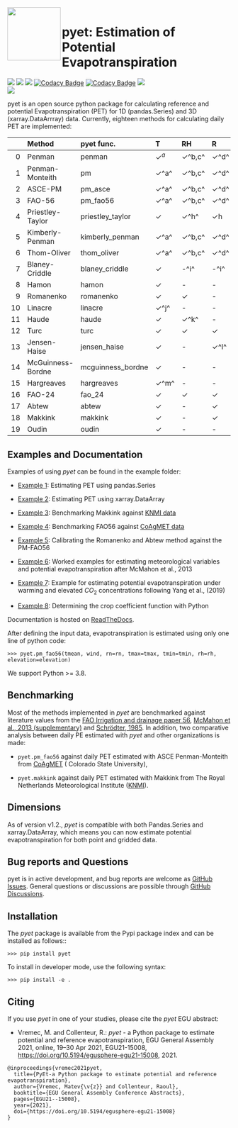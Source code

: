 <img src=https://raw.githubusercontent.com/phydrus/pyet/d7fdd87719588c00326e692f3b1a47b32161e533/docs/_static/logo.png width=120, align=left>

# pyet: Estimation of Potential Evapotranspiration

<a href="https://travis-ci.org/github/phydrus/PyEt"><img src="https://api.travis-ci.org/phydrus/PyEt.svg?branch=master"><a>
<a href="https://mit-license.org/"><img src=https://img.shields.io/pypi/v/pyet.svg><a>
<a href="https://travis-ci.org/github/phydrus/PyEt"><img src=https://img.shields.io/pypi/l/pyet.svg><a>
[![Codacy Badge](https://app.codacy.com/project/badge/Grade/e49f23e356f441688422ec32cfcf6aaa)](https://www.codacy.com/gh/phydrus/pyet/dashboard?utm_source=github.com&amp;utm_medium=referral&amp;utm_content=phydrus/pyet&amp;utm_campaign=Badge_Grade)
[![Codacy Badge](https://app.codacy.com/project/badge/Coverage/e49f23e356f441688422ec32cfcf6aaa)](https://www.codacy.com/gh/phydrus/pyet/dashboard?utm_source=github.com&utm_medium=referral&utm_content=phydrus/pyet&utm_campaign=Badge_Coverage)
<a href="https://pyet.readthedocs.io/en/latest/?badge=latest"><img src="https://readthedocs.org/projects/pyet/badge/?version=latest"><a>   
<a href="https://doi.org/10.5281/zenodo.5896800"><img src=https://zenodo.org/badge/DOI/10.5281/zenodo.5896800.svg><a>

pyet is an open source python package for calculating reference and potential Evapotranspiration (PET) for 1D (pandas.Series)
and 3D (xarray.DataArrray) data. Currently, eighteen methods for calculating daily PET are implemented:

|    | Method            | pyet func.        | T             | RH             | R           | u2         | Lat.          | El.          | Bench.  |
|---:|:------------------|:------------------|:--------------|:---------------|:------------|:-----------|:--------------|:-------------|:--------|
|  0 | Penman            | penman            | &check;$^a$   | &check;^b,c^   | &check;^d^  | &check;    | &check;^d^    | &check;^e^   | -       |
|  1 | Penman-Monteith   | pm                | &check;^a^    | &check;^b,c^   | &check;^d^  | &check;    | &check;^d^    | &check;^e^   | &check; |
|  2 | ASCE-PM           | pm_asce           | &check;^a^    | &check;^b,c^   | &check;^d^  | &check;    | &check;^d^    | &check;^e^   | &check; |
|  3 | FAO-56            | pm_fao56          | &check;^a^    | &check;^b,c^   | &check;^d^  | &check;    | &check;^d^    | &check;^e^   | &check; |
|  4 | Priestley-Taylor  | priestley_taylor  | &check;       | &check;^h^     | &check;h    | -          | &check;^h^    | &check;^e^   | &check; |
|  5 | Kimberly-Penman   | kimberly_penman   | &check;^a^    | &check;^b,c^   | &check;^d^  | &check;    | &check;^d^    | &check;^e^   | -       |
|  6 | Thom-Oliver       | thom_oliver       | &check;^a^    | &check;^b,c^   | &check;^d^  | &check;    | &check;^d^    | &check;^e^   | -       |
|  7 | Blaney-Criddle    | blaney_criddle    | &check;       | -^i^           | -^i^        | -^i^       | &check;       | -            | &check; |
|  8 | Hamon             | hamon             | &check;       | -              | -           | -          | &check;       | -            | -       |
|  9 | Romanenko         | romanenko         | &check;       | &check;        | -           | -          | -             | -            | -       |
| 10 | Linacre           | linacre           | &check;^j^    | -              | -           | -          | -             | &check;      | -       |
| 11 | Haude             | haude             | &check;       | &check;^k^     | -           | -          | -             | -            | &check; |
| 12 | Turc              | turc              | &check;       | &check;        | &check;     | -          | -             | -            | &check; |
| 13 | Jensen-Haise      | jensen_haise      | &check;       | -              | &check;^l^  | -          | &check;^l^    | -            | -       |
| 14 | McGuinness-Bordne | mcguinness_bordne | &check;       | -              | -           | -          | &check;       | -            | -       |
| 15 | Hargreaves        | hargreaves        | &check;^m^    | -              | -           | -          | &check;       | -            | &check; |
| 16 | FAO-24            | fao_24            | &check;       | &check;        | &check;     | &check;    | -             | &check;^e^   | -       |
| 17 | Abtew             | abtew             | &check;       | -              | &check;     | -          | -             | -            | -       |
| 18 | Makkink           | makkink           | &check;       | -              | &check;     | -          | -             | &check;^e^   | &check; |
| 19 | Oudin             | oudin             | &check;       | -              | -           | -          | &check;       | -            | -       |

## Examples and Documentation

Examples of using *pyet* can be found in the example folder:

*   [Example 1](/examples/01_example_zamg.ipynb): Estimating PET using pandas.Series

*   [Example 2](/examples/02_example_zamg_netcdf.ipynb): Estimating PET using xarray.DataArray

*   [Example 3](/examples/03_example_knmi.ipynb): Benchmarking Makkink
  against [KNMI data](https://www.knmi.nl/over-het-knmi/about)

*   [Example 4](/examples/04_example_coagmet.ipynb): Benchmarking FAO56
  against [CoAgMET data](https://coagmet.colostate.edu/)

*   [Example 5](/examples/05_example_calibration.ipynb): Calibrating the Romanenko and Abtew method against the PM-FAO56

*   [Example 6](/examples/06_worked_examples_McMahon_etal_2013.ipynb): Worked examples for estimating meteorological
  variables and potential evapotranspiration after McMahon et al., 2013

*   [Example 7](/examples/07_example_climate_change.ipynb): Example for estimating potential evapotranspiration under 
  warming and elevated $CO_2$ concentrations following Yang et al., (2019) 

*   [Example 8](/examples/08_crop_coefficient.ipynb): Determining the crop coefficient function with Python 

Documentation is hosted on [ReadTheDocs](https://pyet.readthedocs.io).

After defining the input data, evapotranspiration is estimated using only one
line of python code:

`>>> pyet.pm_fao56(tmean, wind, rn=rn, tmax=tmax, tmin=tmin, rh=rh, elevation=elevation)`

We support Python >= 3.8.

## Benchmarking

Most of the methods implemented in *pyet* are benchmarked against literature values from the [FAO Irrigation and
drainage paper 56](https://www.fao.org/3/x0490e/x0490e00.htm), [McMahon et al., 2013 (supplementary)](https://hess.copernicus.org/articles/17/4865/2013/) and [Schrödter, 1985](https://link.springer.com/book/10.1007/978-3-642-70434-5). In addition, two comparative analysis between daily PE estimated with *pyet* and other organizations is
made:

*   `pyet.pm_fao56` against daily PET estimated with ASCE Penman-Monteith from [CoAgMET](https://coagmet.colostate.edu/) (
  Colorado State University),

*   `pyet.makkink` against daily PET estimated with Makkink from The Royal Netherlands Meteorological
  Institute ([KNMI](https://www.knmi.nl/over-het-knmi/about)).

## Dimensions

As of version v1.2., *pyet* is compatible with both Pandas.Series and xarray.DataArray, which means you can now estimate
potential evapotranspiration for both point and gridded data.

## Bug reports and Questions

pyet is in active development, and bug reports are welcome as [GitHub
Issues](https://github.com/phydrus/pyet/issues).
General questions or discussions are possible through
[GitHub Discussions](https://github.com/phydrus/pyet/discussions).

## Installation

The *pyet* package is available from the Pypi package index and can be installed
as follows::

`>>> pip install pyet`

To install in developer mode, use the following syntax:

`>>> pip install -e .`

## Citing

If you use *pyet* in one of your studies, please cite the *pyet* EGU abstract:

*   Vremec, M. and Collenteur, R.: *pyet* - a Python package to estimate potential and reference evapotranspiration, EGU
  General Assembly 2021, online, 19–30 Apr 2021, EGU21-15008, https://doi.org/10.5194/egusphere-egu21-15008, 2021.

```Reference
@inproceedings{vremec2021pyet,
  title={PyEt-a Python package to estimate potential and reference evapotranspiration},
  author={Vremec, Matev{\v{z}} and Collenteur, Raoul},
  booktitle={EGU General Assembly Conference Abstracts},
  pages={EGU21--15008},
  year={2021},
  doi={https://doi.org/10.5194/egusphere-egu21-15008}
}
```
